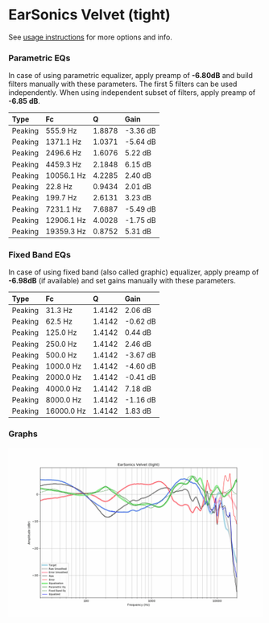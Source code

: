 # EarSonics Velvet (tight)
See [usage instructions](https://github.com/jaakkopasanen/AutoEq#usage) for more options and info.

### Parametric EQs
In case of using parametric equalizer, apply preamp of **-6.80dB** and build filters manually
with these parameters. The first 5 filters can be used independently.
When using independent subset of filters, apply preamp of **-6.85 dB**.

| Type    | Fc         |      Q | Gain     |
|:--------|:-----------|:-------|:---------|
| Peaking | 555.9 Hz   | 1.8878 | -3.36 dB |
| Peaking | 1371.1 Hz  | 1.0371 | -5.64 dB |
| Peaking | 2496.6 Hz  | 1.6076 | 5.22 dB  |
| Peaking | 4459.3 Hz  | 2.1848 | 6.15 dB  |
| Peaking | 10056.1 Hz | 4.2285 | 2.40 dB  |
| Peaking | 22.8 Hz    | 0.9434 | 2.01 dB  |
| Peaking | 199.7 Hz   | 2.6131 | 3.23 dB  |
| Peaking | 7231.1 Hz  | 7.6887 | -5.49 dB |
| Peaking | 12906.1 Hz | 4.0028 | -1.75 dB |
| Peaking | 19359.3 Hz | 0.8752 | 5.31 dB  |

### Fixed Band EQs
In case of using fixed band (also called graphic) equalizer, apply preamp of **-6.98dB**
(if available) and set gains manually with these parameters.

| Type    | Fc         |      Q | Gain     |
|:--------|:-----------|:-------|:---------|
| Peaking | 31.3 Hz    | 1.4142 | 2.06 dB  |
| Peaking | 62.5 Hz    | 1.4142 | -0.62 dB |
| Peaking | 125.0 Hz   | 1.4142 | 0.44 dB  |
| Peaking | 250.0 Hz   | 1.4142 | 2.46 dB  |
| Peaking | 500.0 Hz   | 1.4142 | -3.67 dB |
| Peaking | 1000.0 Hz  | 1.4142 | -4.60 dB |
| Peaking | 2000.0 Hz  | 1.4142 | -0.41 dB |
| Peaking | 4000.0 Hz  | 1.4142 | 7.18 dB  |
| Peaking | 8000.0 Hz  | 1.4142 | -1.16 dB |
| Peaking | 16000.0 Hz | 1.4142 | 1.83 dB  |

### Graphs
![](./EarSonics%20Velvet%20(tight).png)